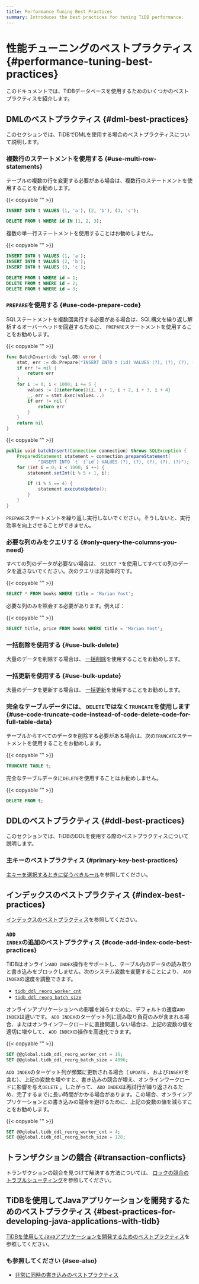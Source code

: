 ```yaml
---
title: Performance Tuning Best Practices
summary: Introduces the best practices for tuning TiDB performance.
---
```


# 性能チューニングのベストプラクティス {#performance-tuning-best-practices}

このドキュメントでは、TiDBデータベースを使用するためのいくつかのベストプラクティスを紹介します。

## DMLのベストプラクティス {#dml-best-practices}

このセクションでは、TiDBでDMLを使用する場合のベストプラクティスについて説明します。

### 複数行のステートメントを使用する {#use-multi-row-statements}

テーブルの複数の行を変更する必要がある場合は、複数行のステートメントを使用することをお勧めします。

{{< copyable "" >}}

```sql
INSERT INTO t VALUES (1, 'a'), (2, 'b'), (3, 'c');

DELETE FROM t WHERE id IN (1, 2, 3);
```

複数の単一行ステートメントを使用することはお勧めしません。

{{< copyable "" >}}

```sql
INSERT INTO t VALUES (1, 'a');
INSERT INTO t VALUES (2, 'b');
INSERT INTO t VALUES (3, 'c');

DELETE FROM t WHERE id = 1;
DELETE FROM t WHERE id = 2;
DELETE FROM t WHERE id = 3;
```

### <code>PREPARE</code>を使用する {#use-code-prepare-code}

SQLステートメントを複数回実行する必要がある場合は、SQL構文を繰り返し解析するオーバーヘッドを回避するために、 `PREPARE`ステートメントを使用することをお勧めします。

<SimpleTab>
<div label="Golang">

{{< copyable "" >}}

```go
func BatchInsert(db *sql.DB) error {
    stmt, err := db.Prepare("INSERT INTO t (id) VALUES (?), (?), (?), (?), (?)")
    if err != nil {
        return err
    }
    for i := 0; i < 1000; i += 5 {
        values := []interface{}{i, i + 1, i + 2, i + 3, i + 4}
        _, err = stmt.Exec(values...)
        if err != nil {
            return err
        }
    }
    return nil
}
```

</div>

<div label="Java">

{{< copyable "" >}}

```java
public void batchInsert(Connection connection) throws SQLException {
    PreparedStatement statement = connection.prepareStatement(
            "INSERT INTO `t` (`id`) VALUES (?), (?), (?), (?), (?)");
    for (int i = 0; i < 1000; i ++) {
        statement.setInt(i % 5 + 1, i);

        if (i % 5 == 4) {
            statement.executeUpdate();
        }
    }
}
```

</div>
</SimpleTab>

`PREPARE`ステートメントを繰り返し実行しないでください。そうしないと、実行効率を向上させることができません。

### 必要な列のみをクエリする {#only-query-the-columns-you-need}

すべての列のデータが必要ない場合は、 `SELECT *`を使用してすべての列のデータを返さないでください。次のクエリは非効率的です。

{{< copyable "" >}}

```sql
SELECT * FROM books WHERE title = 'Marian Yost';
```

必要な列のみを照会する必要があります。例えば：

{{< copyable "" >}}

```sql
SELECT title, price FROM books WHERE title = 'Marian Yost';
```

### 一括削除を使用する {#use-bulk-delete}

大量のデータを削除する場合は、 [一括削除](/develop/dev-guide-delete-data.md#bulk-delete)を使用することをお勧めします。

### 一括更新を使用する {#use-bulk-update}

大量のデータを更新する場合は、 [一括更新](/develop/dev-guide-update-data.md#bulk-update)を使用することをお勧めします。

### 完全なテーブルデータには、 <code>DELETE</code>ではなく<code>TRUNCATE</code>を使用します {#use-code-truncate-code-instead-of-code-delete-code-for-full-table-data}

テーブルからすべてのデータを削除する必要がある場合は、次の`TRUNCATE`ステートメントを使用することをお勧めします。

{{< copyable "" >}}

```sql
TRUNCATE TABLE t;
```

完全なテーブルデータに`DELETE`を使用することはお勧めしません。

{{< copyable "" >}}

```sql
DELETE FROM t;
```

## DDLのベストプラクティス {#ddl-best-practices}

このセクションでは、TiDBのDDLを使用する際のベストプラクティスについて説明します。

### 主キーのベストプラクティス {#primary-key-best-practices}

[主キーを選択するときに従うべきルール](/develop/dev-guide-create-table.md#guidelines-to-follow-when-selecting-primary-key)を参照してください。

## インデックスのベストプラクティス {#index-best-practices}

[インデックスのベストプラクティス](/develop/dev-guide-index-best-practice.md)を参照してください。

### <code>ADD INDEX</code>の追加のベストプラクティス {#code-add-index-code-best-practices}

TiDBはオンライン`ADD INDEX`操作をサポートし、テーブル内のデータの読み取りと書き込みをブロックしません。次のシステム変数を変更することにより、 `ADD INDEX`の速度を調整できます。

-   [`tidb_ddl_reorg_worker_cnt`](/system-variables.md#tidb_ddl_reorg_worker_cnt)
-   [`tidb_ddl_reorg_batch_size`](/system-variables.md#tidb_ddl_reorg_batch_size)

オンラインアプリケーションへの影響を減らすために、デフォルトの速度`ADD INDEX`は遅いです。 `ADD INDEX`のターゲット列に読み取り負荷のみが含まれる場合、またはオンラインワークロードに直接関連しない場合は、上記の変数の値を適切に増やして、 `ADD INDEX`の操作を高速化できます。

{{< copyable "" >}}

```sql
SET @@global.tidb_ddl_reorg_worker_cnt = 16;
SET @@global.tidb_ddl_reorg_batch_size = 4096;
```

`ADD INDEX`のターゲット列が頻繁に更新される場合（ `UPDATE` 、および`INSERT`を含む）、上記の変数を増やすと、書き込みの競合が増え、オンラインワークロードに影響を与え`DELETE` 。したがって、 `ADD INDEX`は再試行が繰り返されるため、完了するまでに長い時間がかかる場合があります。この場合、オンラインアプリケーションとの書き込みの競合を避けるために、上記の変数の値を減らすことをお勧めします。

{{< copyable "" >}}

```sql
SET @@global.tidb_ddl_reorg_worker_cnt = 4;
SET @@global.tidb_ddl_reorg_batch_size = 128;
```

## トランザクションの競合 {#transaction-conflicts}

トランザクションの競合を見つけて解決する方法については、 [ロックの競合のトラブルシューティング](/troubleshoot-lock-conflicts.md)を参照してください。

## TiDBを使用してJavaアプリケーションを開発するためのベストプラクティス {#best-practices-for-developing-java-applications-with-tidb}

[TiDBを使用してJavaアプリケーションを開発するためのベストプラクティス](/best-practices/java-app-best-practices.md)を参照してください。

### も参照してください {#see-also}

-   [非常に同時の書き込みのベストプラクティス](/best-practices/high-concurrency-best-practices.md)
